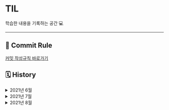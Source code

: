 # TIL

학습한 내용을 기록하는 공간 💻

---

## 🔏 Commit Rule

[커밋 작성규칙 바로가기](https://github.com/sonsurim/TIL/blob/main/Rules/TIL_Rules.md)

## 🗓 History

<details>
<summary> 2021년 6월 </summary>

#### 6월 19일

- [x] [TIL 저장소 정리](https://github.com/sonsurim/TIL)

#### 6월 21일

- [x] TypeScript 강의 듣기
- [x] TypeScript 정리
  - [TypeScript](https://github.com/sonsurim/TIL/blob/main/TypeScript/TypeScript.md)
  - [TypeScript_practice](https://github.com/sonsurim/TIL/blob/main/TypeScript/TypeScript_practice.md)
  - [tsconfig.json](https://github.com/sonsurim/TIL/blob/main/TypeScript/tsconfig.json.md)
- [x] [JSDoc 정리](https://github.com/sonsurim/TIL/tree/main/JSDoc)

#### 6월 22일

- [x] TypeScript 강의 듣기
- [x] [TypeScript_type 정리](https://github.com/sonsurim/TIL/blob/main/TypeScript/TypeScript_type.md)

#### 6월 23일

- [x] TypeScript 강의 듣기
- [x] TypeScript 정리
  - [TypeScript_type](https://github.com/sonsurim/TIL/blob/main/TypeScript/TypeScript_type.md)
  - [TypeScript_interface](https://github.com/sonsurim/TIL/blob/main/TypeScript/TypeScript_interface.md)
  - [TypeScript_type-aliases](https://github.com/sonsurim/TIL/blob/main/TypeScript/TypeScript_type-aliases.md)

#### 6월 24일

- [x] TypeScript 강의 듣기
- [x] TypeScript 정리
  - [TypeScript_operator](https://github.com/sonsurim/TIL/blob/main/TypeScript/TypeScript_operator.md)
  - [TypeScript_enum](https://github.com/sonsurim/TIL/blob/main/TypeScript/TypeScript_enum.md)
  - [TypeScript_class](https://github.com/sonsurim/TIL/blob/main/TypeScript/TypeScript_class.md)
  - [TypeScript_generics](https://github.com/sonsurim/TIL/blob/main/TypeScript/TypeScript_generics.md)
- [x] JavaScript 정리
  - [JavaScript_class](https://github.com/sonsurim/TIL/blob/main/JavaScript/JavaScript_class.md)
  - [JavaScript_prototype](https://github.com/sonsurim/TIL/blob/main/JavaScript/JavaScript_prototype.md)

#### 6월 25일

- [x] TypeScript 강의 듣기
- [x] [TypeScript_generics 정리](https://github.com/sonsurim/TIL/blob/main/TypeScript/TypeScript_generics.md)

#### 6월 27일

- [x] TypeSCript 강의 듣기
- [x] TypeScript 정리
  - [TypeScript_generics](https://github.com/sonsurim/TIL/blob/main/TypeScript/TypeScript_generics.md)
  - [TypeScript_type-inference](https://github.com/sonsurim/TIL/blob/main/TypeScript/TypeScript_type-inference.md)
  - [TypeScript_type-assertion](https://github.com/sonsurim/TIL/blob/main/TypeScript/TypeScript_type-assertion.md)
  - [TypeScript_type-guard](https://github.com/sonsurim/TIL/blob/main/TypeScript/TypeScript_type-guard.md)
  - [TypeScript_type-compatibility](https://github.com/sonsurim/TIL/blob/main/TypeScript/TypeScript_type-compatibility.md)

#### 6월 28일

- [x] Velog 정리
  - [Webpack](https://velog.io/@surim014/series/Webpack)
  - [Babel](https://velog.io/@surim014/series/Babel)

#### 6월 30일

- [x] TypeScript 강의 듣기
- [x] TypeScript 정리
  - [TypeScript_utility-type](https://github.com/sonsurim/TIL/blob/main/TypeScript/TypeScript_utility-type.md)
  - [TypeScript_partial](https://github.com/sonsurim/TIL/blob/main/TypeScript/TypeScript_partial.md)
  - [TypeScript_mapped-type](https://github.com/sonsurim/TIL/blob/main/TypeScript/TypeScript_mapped-type.md)
  </details>

<details>
<summary> 2021년 7월 </summary>

#### 7월 1일

- [x] TypeScript 강의 듣기

#### 7월 3일

- [x] TypeScript 강의 듣기
- [x] [JSDoc 정리](https://github.com/sonsurim/TIL/tree/main/JSDoc)
- [x] TypeScript 정리
  - [tsconfig.json](https://github.com/sonsurim/TIL/blob/main/TypeScript/tsconfig.json.md)
  - [TypeScript](https://github.com/sonsurim/TIL/blob/main/TypeScript/TypeScript.md)
  - [TypeScript_practice](https://github.com/sonsurim/TIL/blob/main/TypeScript/TypeScript_practice.md)

#### 7월 4일

- [x] TypeScript 강의 듣기
- [x] TypeScript 정리
  - [JavaScript_function](https://github.com/sonsurim/TIL/blob/main/JavaScript/JavaScript_function.md)
  - [TypeSCript_type](https://github.com/sonsurim/TIL/blob/main/TypeScript/TypeScript_type.md)
  - [TypeScript_practice](https://github.com/sonsurim/TIL/blob/main/TypeScript/TypeScript_practice.md)
  - [Babel](https://github.com/sonsurim/TIL/blob/main/Babel/Babel.md)
  - [ES Lint](https://github.com/sonsurim/TIL/blob/main/ES%20Lint/ESLint.md)
  - [.eslintrc](https://github.com/sonsurim/TIL/blob/main/ES%20Lint/.eslintrc.md)
  - [Prettier](https://github.com/sonsurim/TIL/blob/main/Prettier/Prettier.md)
  - [TypeScript\_@types](https://github.com/sonsurim/TIL/blob/main/TypeScript/TypeScript_%40types.md)

#### 7월 5일

- [x] TypeScript 강의 듣기

#### 7월 6일

- [x] TypeScript 강의 듣기
- [x] JavaScript 정리
  - [JavaScript_reduce](https://github.com/sonsurim/TIL/blob/main/JavaScript/JavaScript_reduce.md)
  - [JavaScript_destructuring](https://github.com/sonsurim/TIL/blob/main/JavaScript/JavaScript_destructuring.md)
  - [JavaScript_async&await](https://github.com/sonsurim/TIL/blob/main/JavaScript/JavaScript_async&await.md)
  - [tsconfig.json](https://github.com/sonsurim/TIL/blob/main/TypeScript/tsconfig.json.md)
  - [TypeScript_operator](https://github.com/sonsurim/TIL/blob/main/TypeScript/TypeScript_operator.md)
  - [TypeScript_type-assertion](https://github.com/sonsurim/TIL/blob/main/TypeScript/TypeScript_type-assertion.md)

#### 7월 8일

- [x] TIL 이미지 태그 전체 수정
- [x] Interactive Web 강의 듣기
- [x] Interactive Web 정리
  - [Interactive Web_requestAnimationFrame](https://github.com/sonsurim/TIL/blob/main/Interactive-Web/Interactive-web_requestAnimationFrame.md)
  - [Interactive Web_tip](https://github.com/sonsurim/TIL/blob/main/Interactive-Web/Interactive-web_tip.md)
- [x] Interactive Web 실습 (private)
  - [실습 환경 구성, README 작성](https://github.com/sonsurim/interactive-web)
  - [마우스를 활용한 인터랙티브](https://github.com/sonsurim/interactive-web_private/tree/master/practice/01)
  - [픽스낫띵 효과 따라해보기](https://github.com/sonsurim/interactive-web_private/pull/1)

#### 7월 10일

- [x] Interactive Web 강의 듣기
- [x] Interactive Web 정리
  - [Interactive Web_parallax](https://github.com/sonsurim/TIL/blob/main/Interactive-Web/Interactive-web_parallax.md)
- [x] Interactive Web 실습 (private)
  - [뉴욕 타임스 all birds 효과 따라해보기](https://github.com/sonsurim/interactive-web_private/tree/03_birds/practice/03)
  - [마우스 효과 구현해보기](https://github.com/sonsurim/interactive-web_private/tree/04_mouse-over/practice/04)
  - [패럴랙스 - 프로그레스바 구현해보기](https://github.com/sonsurim/interactive-web_private/tree/05_parallax/practice/05/01_progress-width)
  - [패럴랙스 - 세로 트랜지션 적용해보기](https://github.com/sonsurim/interactive-we_private/tree/05_parallax/practice/05/02_progress-height)
  - [패럴랙스 - 브런치 스타일 구현해보기](https://github.com/sonsurim/interactive-web_private/tree/05_parallax/practice/05/03_brunch)
  - [패럴랙스 - 입체감 있는 스타일 구현해보기](https://github.com/sonsurim/interactive-web_private/tree/05_parallax/practice/05/04_solid)

#### 7월 11일

- [x] 프로그래머스 코딩 테스트
- [x] Interactive Web 구현
  - [mousemove를 활용한 사이트](https://sonsurim.github.io/interactive-web_public/01_mousemove-eyes/)
    <img src="./Interactive-Web/images/01.png" width="300">

#### 7월 13일

- [x] NPM 강의 듣기
- [x] 문서 출처 정리
- [x] [Node.js 정리](https://github.com/sonsurim/TIL/blob/main/Node.js/Node.js.md)
- [x] NPM 정리
  - [npm](https://github.com/sonsurim/TIL/blob/main/NPM/NPM.md)
  - [npm 명령어](https://github.com/sonsurim/TIL/blob/main/NPM/NPM_command.md)
  - [npm dependencies vs devDependencies](https://github.com/sonsurim/TIL/blob/main/NPM/NPM_dependencies.md)
  - [npm package.json](https://github.com/sonsurim/TIL/blob/main/NPM/NPM_pacakge.josn.md)

#### 7월 14일

- [x] 크롬 개발자도구 강의 듣기
- [x] [브라우저 동작 원리 정리](https://github.com/sonsurim/TIL/blob/main/Chrome-Devtool/Chrome-Devtool_Browser-works.md)
- [x] 크롬 개발자 도구 정리
  - [크롬 개발자도구](https://github.com/sonsurim/TIL/blob/main/Chrome-Devtool/Chrome-Devtool.md)
  - [크롬 개발자도구 - Elements](https://github.com/sonsurim/TIL/blob/main/Chrome-Devtool/Chrome-Devtool_Elements.md)
  - [크롬 개발자도구 - Console](https://github.com/sonsurim/TIL/blob/main/Chrome-Devtool/Chrome-Devtool_Console.md)
  - [크롬 개발자도구 - Source](https://github.com/sonsurim/TIL/blob/main/Chrome-Devtool/Chrome-Devtool_Source.md)
  - [크롬 개발자도구 - Network](https://github.com/sonsurim/TIL/blob/main/Chrome-Devtool/Chrome-Devtool_Network.md)

#### 7월 15일

- [x] JavaScript 알고리즘 스터디 <알통> OT
- [x] 학습계획표 재정비

#### 7월 16일

- [x] 학습계획표 재정비
- [x] 알고리즘 레퍼지토리 정리

#### 7월 17일

- [x] [알고리즘 1,2,3번 문제 풀고 정리](https://github.com/sonsurim/Algorithm)
- [x] 부스트코스 - Web개발의 이해 강의 듣기
- [x] 부스트코스 - Web개발의 이해 정리
  - [Programming](https://github.com/sonsurim/TIL/tree/main/Programming)
  - [Programming_low-level-lauguage](https://github.com/sonsurim/TIL/blob/main/Programming/Programming_low-level-language.md)
  - [Programming_high-level-lauguage](https://github.com/sonsurim/TIL/blob/main/Programming/Programming_high-level-language.md)
  - [HTTP](https://github.com/sonsurim/TIL/tree/main/HTTP)
  - [Web](https://github.com/sonsurim/TIL/tree/main/Web)
  - [Web_internet](https://github.com/sonsurim/TIL/blob/main/Web/Web_internet.md)
  - [HTTP_message](https://github.com/sonsurim/TIL/blob/main/HTTP/HTTP_message.md)
  - [HTTP_url](https://github.com/sonsurim/TIL/blob/main/HTTP/HTTP_url.md)
  - [HTTP_https](https://github.com/sonsurim/TIL/blob/main/HTTP/HTTP_https.md)

#### 7월 18일

- [x] [알고리즘 4,5,6번 문제 풀고 정리](https://github.com/sonsurim/Algorithm)
- [x] 프로그래머스 데브코스 면접 준비
- [x] 부스트코스 - Web개발의 이해 강의 듣기
- [x] 부스트코스 - Web개발의 이해 정리
  - [Web_frontend](https://github.com/sonsurim/TIL/blob/main/Web/Web_frontend.md)
  - [Web_backend](https://github.com/sonsurim/TIL/blob/main/Web/Web_backend.md)
  - [Web_browser](https://github.com/sonsurim/TIL/blob/main/Web/Web_browser.md)
  - [web_Rendering-engine](https://github.com/sonsurim/TIL/blob/main/Web/Web_Rendering-engine.md)
  - [Web_search-engine](https://github.com/sonsurim/TIL/blob/main/Web/Web_search-engine.md)
  - [Web_server](https://github.com/sonsurim/TIL/blob/main/Web/Web_server.md)
  - [Web_was](https://github.com/sonsurim/TIL/blob/main/Web/Web_was.md)
  - [Web_dbms](https://github.com/sonsurim/TIL/blob/main/Web/Web_dbms.md)
  - [Web_middleware](https://github.com/sonsurim/TIL/blob/main/Web/Web_middleware.md)
  - [html](https://github.com/sonsurim/TIL/blob/main/Html)

#### 7월 19일

- [x] [알고리즘 7, 8번 문제 풀고 정리](https://github.com/sonsurim/Algorithm)
- [x] 프로그래머스 데브코스 면접 준비

#### 7월 20일

- [x] 프로그래머스 데브코스 면접 준비
  - [Html](https://github.com/sonsurim/TIL/blob/main/Html)
  - [Web_dom](https://github.com/sonsurim/TIL/blob/main/Web/Web_Dom.md)

#### 7월 21일

- [x] 프로그래머스 데브코스 면접 준비
- [x] 프로그래머스 데브코스 면접
- [x] [알고리즘 스터디 풀이 노트 작성](https://www.notion.so/herman94/1b594177a4f441c7a350787e6feb7a07?v=aa9d7642663f465686111d6ca1aa03fa&p=76e159f2e04047429a2ccfbbf280078b)

#### 7월 22일

- [x] 알고리즘 스터디 참석
- [x] [알고리즘 스터디 1주차 리뷰 작성](https://github.com/sonsurim/TIL/blob/main/Altong/Altong_review-01.md)

#### 7월 24일

- [x] [알고리즘 9, 10, 11번 문제 풀고 정리](https://github.com/sonsurim/Algorithm)
- [x] TIL 문서 정리
  - [TIL template](https://github.com/sonsurim/TIL/blob/main/Template.md)
  - [JavaScript](https://github.com/sonsurim/TIL/tree/main/JavaScript)
  - [JavaScript_Ajax](https://github.com/sonsurim/TIL/blob/main/JavaScript/JavaScript_ajax.md)

#### 7월 25일

- [x] 알고리즘 스터디 github 운영방식 리서치 및 정리
- [x] [인터랙티브웹\_패럴랙스 구현](https://sonsurim.github.io/interactive-web_public/03_parallax/)

#### 7월 26일

- [x] 알고리즘 스터디 github 운영방식 논의 참석
- [x] [알고리즘 스터디 github 운영방식 논의 정리](https://github.com/sonsurim/TIL/blob/main/Altong/Altong_etc-01.md)
- [x] 프로그래머스 데브코스관련 미팅
- [x] [알고리즘 12, 13, 14번 문제 풀고 정리](https://github.com/sonsurim/Algorithm)

#### 7월 27일

- ...🥕😭
- [x] [알고리즘 15번 문제 풀기](https://github.com/sonsurim/Algorithm)

#### 7월 28일

- [x] [알고리즘 15번, 16번, 17번 풀고 정리](https://github.com/sonsurim/Algorithm)
- [x] [알고리즘 스터디노트 작성](https://www.notion.so/herman94/1b594177a4f441c7a350787e6feb7a07?v=aa9d7642663f465686111d6ca1aa03fa&p=88ae374a8bcc4f00bed2ae884c77befd)
- [x] [알고리즘 스터디 PR 생성](https://github.com/AltongStudy/Algorithm/pulls?page=1&q=is%3Apr+is%3Aopen)

#### 7월 30일

- [x] 프로그래머스 데브코스 OT 참석
- [x] 알고리즘 코드 리뷰 피드백 반영 (문제 8번, 11번)

#### 7월 31일

- [x] 프로그래머스 면담!
- [x] 코드리뷰 PR 풀이 내용 추가
</details>

<details>
<summary> 2021년 8월 </summary>

#### 8월 01일

- [x] [Vue.js Dynamic Fields 테스트](https://github.com/sonsurim/test-vue)

#### 8월 02일

- [x] [알고리즘 section2 01번문제 풀고 정리](https://github.com/sonsurim/Algorithm)
- [x] [프로그래머스 데브코스 합격 후기 작성](https://velog.io/@surim014/%ED%94%84%EB%A1%9C%EA%B7%B8%EB%9E%98%EB%A8%B8%EC%8A%A4-%EB%8D%B0%EB%B8%8C%EC%BD%94%EC%8A%A4-%ED%94%84%EB%A1%A0%ED%8A%B8%EC%97%94%EB%93%9C-%ED%95%A9%EA%B2%A9-%ED%9B%84%EA%B8%B0)
- [x] [프로그래머스 데브코스 1일차 학습 및 정리](https://velog.io/@surim014/%EB%8D%B0%EB%B8%8C%EC%BD%94%EC%8A%A4-TIL-1%EC%9D%BC%EC%B0%A8-%ED%95%99%EC%8A%B5-%EB%82%B4%EC%9A%A9-%EC%9A%94%EC%95%BD)

#### 8월 03일

- [x] [개발자 유림님 특강 - Git&Github]()
- [x] [프로그래머스 데브코스 2일차 학습 및 정리](https://velog.io/@surim014/%EB%8D%B0%EB%B8%8C%EC%BD%94%EC%8A%A4TIL-2%EC%9D%BC%EC%B0%A8-%ED%95%99%EC%8A%B5-%EB%82%B4%EC%9A%A9-%EC%9A%94%EC%95%BD)

#### 8월 04일

- [x] 멘토 요한님과의 멘토링 데이!
- [x] [프로그래머스 데브코스 3일차 학습 및 정리](https://velog.io/@surim014/%EB%8D%B0%EB%B8%8C%EC%BD%94%EC%8A%A4-TIL-3%EC%9D%BC%EC%B0%A8-%ED%95%99%EC%8A%B5-%EB%82%B4%EC%9A%A9-%EC%9A%94%EC%95%BD)

#### 8월 05일

- [x] [프로그래머스 TIL PR 생성 후 등록](https://github.com/prgrms-web-devcourse/TIL/pulls?q=is%3Apr+is%3Aopen+%EC%86%90%EC%88%98%EB%A6%BC)
- [x] [프로그래머스 데브코스 4일차 학습 및 정리](https://velog.io/@surim014/%EB%8D%B0%EB%B8%8C%EC%BD%94%EC%8A%A4-TIL-4%EC%9D%BC%EC%B0%A8-%ED%95%99%EC%8A%B5-%EB%82%B4%EC%9A%A9-%EC%9A%94%EC%95%BD)

##### 8월 06일

- [x] 자료구조와 알고리즘..
- [x] Altong 스터디 참여
- [ ] 프로그래머스 데브코스 알고리즘 과제 구현...

#### 08월 07일

- [x] 자료구조와 알고리즘
- [x] 프로그래머스 데브코스 알고리즘 과제 구현 - 트리
- [x] 프로그래머스 실습, 강의 듣기
- [ ] Altong 스터디 후기 작성
- [ ] 프로그래머스 TIL 상세 내용 작성

#### 08월 08일

- [x] 프로그래머스 데브코스 알고리즘 과제 구현 - 트라이
- [x] [Altong 스터디 2주차 후기 작성](https://github.com/sonsurim/TIL/blob/main/Altong/Altong_review-01.md)
- [x] Altong 스터디 브랜치 세팅
- [x] [프로그래머스 TIL 5일차 작성](https://velog.io/@surim014/%EB%8D%B0%EB%B8%8C%EC%BD%94%EC%8A%A4-TIL-5%EC%9D%BC%EC%B0%A8-%ED%95%99%EC%8A%B5-%EB%82%B4%EC%9A%A9-%EC%9A%94%EC%95%BD)

#### 08월 09일

- [x] 스크럼 일정 공유
- [x] 트렐로 스크럼 카드 생성
- [x] 프로그래머스 6일차 강의 듣기
- [x] 프로그래머스 TIL 6일차 작성
- [x] 프로그래머스 1주차 부족/궁금했던 점 추가 학습

#### 08월 10일

- [x] 스크럼 일정 공유
- [x] 트렐로 스크럼 카드 생성
- [x] 프로그래머스 7일차 강의 듣기

#### 08월 11일

- [x] 스크럼 일정 공유
- [x] 트렐로 스크럼 카드 생성
- [x] 프로그래머스 7일차 강의 듣기

#### 08월 12일

- [x] 스크럼 일정 공유
- [x] 트렐로 스크럼 카드 생성
- [x] 프로그래머스 데브코스 과제 풀기

#### 08월 13일

- [x] 스크럼 일정 공유
- [x] 트렐로 스크럼 카드 생성
- [x] 프로그래머스 데브코스 과제 풀기

#### 08월 14일

- [x] 브라우저와 자바스크립트의 역사 아티클 작성
- [x] 웹 렌더링 엔진의 처리과정 아티클 작성
- [x] 브라우저의 동작원리 아티클 작성
- [x] 프로그래머스 데브코스 과제 풀기..ㅠ

#### 08월 15일

- [x] 프로그래머스 데브코스 과제 제출..!!
- [x] TIL 작성하기
- [x] 데브코스 1주차 회고 작성하기

#### 08월 16일

- [x] 데브코스 강의 듣기 (8일차)
- [x] 프로젝트 방법론 특강 듣기
- [x] TIL 작성하기
- [x] 데브코스 바닐라 JS 시험 보기
- [x] 데브코스 2주차 회고 작성하기

#### 08월 17일

- [x] 데브코스 강의 듣기 (9일차)
- [x] TIL 작성하기
- [x] 에밀리 팀장님의 올바른 학습 세션
- [x] 로토 강사님의 바닐라 JS 및 강의

#### 08월 18일

- [x] 데브코스 강의 듣기 (11,12,13일차)
- [x] TIL 작성하기

#### 08월 19일

- [x] 데브코스 강의 듣기 (14, 10일차)
- [x] TIL 작성하기
- [x] 팀원들 코드 리뷰하기
- [x] 코드리뷰 피드백 반영하기

#### 08월 20일

- [x] 데브코스 강의 듣기
- [x] TIL 작성하기
- [x] 회고 작성하기

#### 08월 21일

- [x] 데브코스 강의 듣기
- [x] TIL 작성하기
- [x] 회고 작성하기

#### 08월 22일

- [x] 데브코스 강의 듣기
- [x] TIL 작성하기
- [x] TIL 노션 꾸미기

#### 08월 23일

- [x] 데브코스 강의 듣기
- [x] TIL 작성하기
- [x] [생성자 함수 vs 클래스 아티클 작성하고 알아보기](https://velog.io/@surim014/%EC%83%9D%EC%84%B1%EC%9E%90-%ED%95%A8%EC%88%98-vs-%ED%81%B4%EB%9E%98%EC%8A%A4)
- [x] [CSR vs SSR 아티클 작성하고 알아보기](https://velog.io/@surim014/CSR-%EB%A0%8C%EB%8D%94%EB%A7%81-SSR-%EB%A0%8C%EB%8D%94%EB%A7%81-%EA%B3%BC%EC%A0%95%EC%9D%98-%EC%B0%A8%EC%9D%B4%EC%A0%90%EC%9D%84-%EC%95%8C%EC%95%84%EB%B3%B4%EC%9E%90)

#### 08월 24일

- [x] 데브코스 강의 듣기
- [x] TIL 작성하기
- [x] 3주차 과제 컴포넌트 방식의 TodoApp 구현하기

#### 08월 25일

- [x] 데브코스 강의 듣기
- [x] TIL 작성하기
</details>
